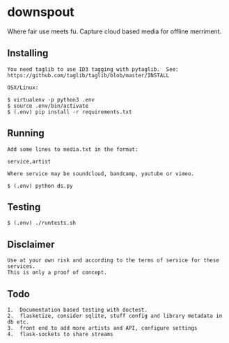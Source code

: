 # downspout #

Where fair use meets fu.  Capture cloud based media for offline merriment.

## Installing ##

    You need taglib to use ID3 tagging with pytaglib.  See:
    https://github.com/taglib/taglib/blob/master/INSTALL

	OSX/Linux:

	$ virtualenv -p python3 .env
	$ source .env/bin/activate
	$ (.env) pip install -r requirements.txt

## Running ##

	Add some lines to media.txt in the format:
	
	service,artist

	Where service may be soundcloud, bandcamp, youtube or vimeo.

	$ (.env) python ds.py

## Testing ##

	$ (.env) ./runtests.sh

## Disclaimer ##

	Use at your own risk and according to the terms of service for these services.
	This is only a proof of concept.

## Todo ##

	1.  Documentation based testing with doctest.
	2.  flasketize, consider sqlite, stuff config and library metadata in db etc.
	3.  front end to add more artists and API, configure settings
	4.  flask-sockets to share streams
